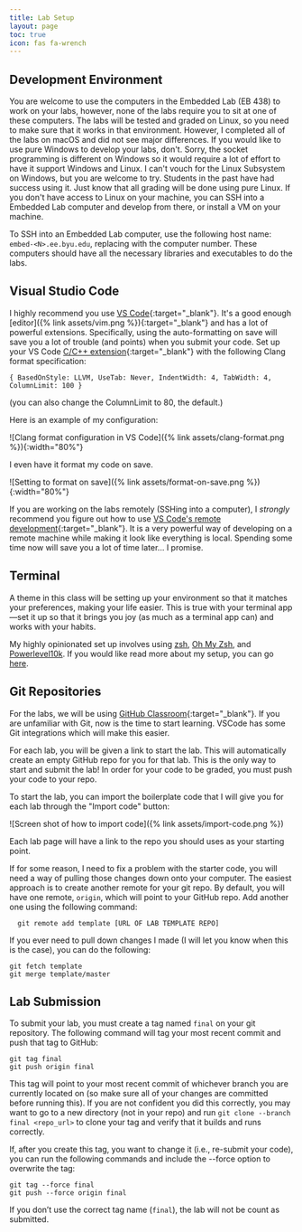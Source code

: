 ```yaml
---
title: Lab Setup
layout: page
toc: true
icon: fas fa-wrench
---
```


## Development Environment

You are welcome to use the computers in the Embedded Lab (EB 438) to work on your labs, however, none of the labs require you to sit at one of these computers. The labs will be tested and graded on Linux, so you need to make sure that it works in that environment. However, I completed all of the labs on macOS and did not see major differences. If you would like to use pure Windows to develop your labs, don't. Sorry, the socket programming is different on Windows so it would require a lot of effort to have it support Windows and Linux. I can't vouch for the Linux Subsystem on Windows, but you are welcome to try. Students in the past have had success using it. Just know that all grading will be done using pure Linux. If you don't have access to Linux on your machine, you can SSH into a Embedded Lab computer and develop from there, or install a VM on your machine. 

To SSH into an Embedded Lab computer, use the following host name: `embed-<N>.ee.byu.edu`, replacing <N> with the computer number. These computers should have all the necessary libraries and executables to do the labs.

## Visual Studio Code

I highly recommend you use [VS Code](https://code.visualstudio.com){:target="_blank"}. It's a good enough [editor]({% link assets/vim.png %}){:target="_blank"} and has a lot of powerful extensions. Specifically, using the auto-formatting on save will save you a lot of trouble (and points) when you submit your code. Set up your VS Code [C/C++ extension](https://marketplace.visualstudio.com/items?itemName=ms-vscode.cpptools){:target="_blank"} with the following Clang format specification:

```
{ BasedOnStyle: LLVM, UseTab: Never, IndentWidth: 4, TabWidth: 4, ColumnLimit: 100 }
```

(you can also change the ColumnLimit to 80, the default.)

Here is an example of my configuration:

![Clang format configuration in VS Code]({% link assets/clang-format.png %}){:width="80%"}

I even have it format my code on save.

![Setting to format on save]({% link assets/format-on-save.png %}){:width="80%"}

If you are working on the labs remotely (SSHing into a computer), I *strongly* recommend you figure out how to use [VS Code's remote development](https://code.visualstudio.com/docs/remote/ssh){:target="_blank"}. It is a very powerful way of developing on a remote machine while making it look like everything is local. Spending some time now will save you a lot of time later... I promise.

## Terminal

A theme in this class will be setting up your environment so that it matches your preferences, making your life easier. This is true with your terminal app—set it up so that it brings you joy (as much as a terminal app can) and works with your habits. 

My highly opinionated set up involves using [zsh](https://en.wikipedia.org/wiki/Z_shell), [Oh My Zsh](https://github.com/ohmyzsh/ohmyzsh), and [Powerlevel10k](https://github.com/romkatv/powerlevel10k). If you would like read more about my setup, you can go [here](https://byunetlab.notion.site/Phil-s-Computer-Setup-0722e33e22e74460aa53f58d5f2babb8).

## Git Repositories

For the labs, we will be using [GitHub Classroom](https://classroom.github.com/classrooms){:target="_blank"}. If you are unfamiliar with Git, now is the time to start learning. VSCode has some Git integrations which will make this easier. 

For each lab, you will be given a link to start the lab. This will automatically create an empty GitHub repo for you for that lab. This is the only way to start and submit the lab! In order for your code to be graded, you must push your code to your repo. 

To start the lab, you can import the boilerplate code that I will give you for each lab through the "Import code" button:

![Screen shot of how to import code]({% link assets/import-code.png %})

Each lab page will have a link to the repo you should uses as your starting point. 

If for some reason, I need to fix a problem with the starter code, you will need a way of pulling those changes down onto your computer. The easiest approach is to create another remote for your git repo. By default, you will have one remote, `origin`, which will point to your GitHub repo. Add another one using the following command:

```
  git remote add template [URL OF LAB TEMPLATE REPO]
```

If you ever need to pull down changes I made (I will let you know when this is the case), you can do the following:

```
git fetch template
git merge template/master
```

## Lab Submission

To submit your lab, you must create a tag named `final` on your git repository. The following command will tag your most recent commit and push that tag to GitHub:

```
git tag final
git push origin final
```

This tag will point to your most recent commit of whichever branch you are currently located on (so make sure all of your changes are committed before running this). If you are not confident you did this correctly, you may want to go to a new directory (not in your repo) and run `git clone --branch final <repo_url>` to clone your tag and verify that it builds and runs correctly.

If, after you create this tag, you want to change it (i.e., re-submit your code), you can run the following commands and include the --force option to overwrite the tag:

```
git tag --force final
git push --force origin final
```

If you don’t use the correct tag name (`final`), the lab will not be count as submitted.
